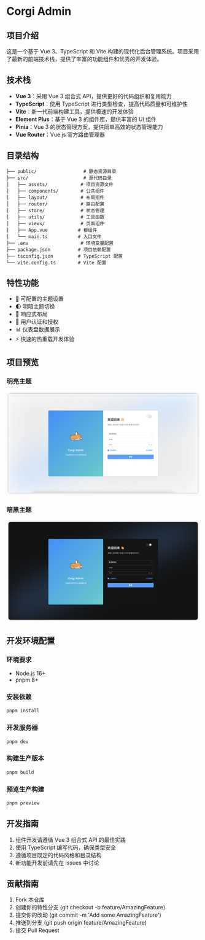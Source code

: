 # Corgi Admin

## 项目介绍

这是一个基于 Vue 3、TypeScript 和 Vite 构建的现代化后台管理系统。项目采用了最新的前端技术栈，提供了丰富的功能组件和优秀的开发体验。

## 技术栈

- **Vue 3**：采用 Vue 3 组合式 API，提供更好的代码组织和复用能力
- **TypeScript**：使用 TypeScript 进行类型检查，提高代码质量和可维护性
- **Vite**：新一代前端构建工具，提供极速的开发体验
- **Element Plus**：基于 Vue 3 的组件库，提供丰富的 UI 组件
- **Pinia**：Vue 3 的状态管理方案，提供简单高效的状态管理能力
- **Vue Router**：Vue.js 官方路由管理器

## 目录结构

```
├── public/                 # 静态资源目录
├── src/                    # 源代码目录
│   ├── assets/            # 项目资源文件
│   ├── components/        # 公共组件
│   ├── layout/            # 布局组件
│   ├── router/            # 路由配置
│   ├── store/             # 状态管理
│   ├── utils/             # 工具函数
│   ├── views/             # 页面组件
│   ├── App.vue           # 根组件
│   └── main.ts           # 入口文件
├── .env                   # 环境变量配置
├── package.json          # 项目依赖配置
├── tsconfig.json         # TypeScript 配置
└── vite.config.ts        # Vite 配置
```

## 特性功能

- 🎨 可配置的主题设置
- 🌓 明暗主题切换
- 📱 响应式布局
- 🔐 用户认证和授权
- 📊 仪表盘数据展示
- ⚡️ 快速的热重载开发体验

## 项目预览

### 明亮主题
![明亮主题](./public/doc/light.jpg)

### 暗黑主题
![暗黑主题](./public/doc/dark.jpg)

## 开发环境配置

### 环境要求

- Node.js 16+
- pnpm 8+

### 安装依赖

```bash
pnpm install
```

### 开发服务器

```bash
pnpm dev
```

### 构建生产版本

```bash
pnpm build
```

### 预览生产构建

```bash
pnpm preview
```

## 开发指南

1. 组件开发请遵循 Vue 3 组合式 API 的最佳实践
2. 使用 TypeScript 编写代码，确保类型安全
3. 遵循项目既定的代码风格和目录结构
4. 新功能开发前请先在 issues 中讨论

## 贡献指南

1. Fork 本仓库
2. 创建你的特性分支 (git checkout -b feature/AmazingFeature)
3. 提交你的改动 (git commit -m 'Add some AmazingFeature')
4. 推送到分支 (git push origin feature/AmazingFeature)
5. 提交 Pull Request